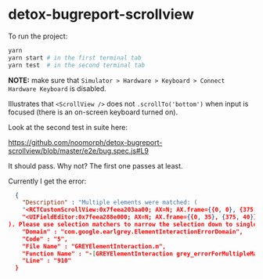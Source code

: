 # detox-bugreport-scrollview

To run the project:

```bash
yarn
yarn start # in the first terminal tab
yarn test  # in the second terminal tab
```

**NOTE:** make sure that `Simulator > Hardware > Keyboard > Connect Hardware Keyboard` is disabled.

Illustrates that `<ScrollView />` does not `.scrollTo('bottom')` when input is focused (there is an on-screen keyboard turned on).

Look at the second test in suite here:

https://github.com/noomorph/detox-bugreport-scrollview/blob/master/e2e/bug.spec.js#L9

It should pass. Why not? The first one passes at least.

Currently I get the error:

```json
  {
    "Description" : "Multiple elements were matched: (
    "<RCTCustomScrollView:0x7feea203aa00; AX=N; AX.frame={{0, 0}, {375, 667}}; AX.activationPoint={187.5, 333.5}; AX.traits='UIAccessibilityTraitNone'; AX.focused='N'; frame={{0, 0}, {375, 667}}; opaque; alpha=1>",
    "<UIFieldEditor:0x7feea288e000; AX=N; AX.frame={{0, 35}, {375, 40}}; AX.activationPoint={187.5, 55}; AX.traits='UIAccessibilityTraitNone'; AX.focused='N'; frame={{0, 0}, {375, 40}}; alpha=1; text=''>"
). Please use selection matchers to narrow the selection down to single element.",
    "Domain" : "com.google.earlgrey.ElementInteractionErrorDomain",
    "Code" : "5",
    "File Name" : "GREYElementInteraction.m",
    "Function Name" : "-[GREYElementInteraction grey_errorForMultipleMatchingElements:withMatchedElementsIndexOutOfBounds:]",
    "Line" : "910"
  }
```
